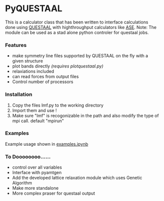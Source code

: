 # PyQUESTAAL


This is a calculator class that has been written to interface calculations done using [QUESTAAL](http://questaal.org) with highthroughput calculators like [ASE](https://wiki.fysik.dtu.dk/ase/). Note: The module can be used as a stad alone python controler for questaal jobs. 

### Features

  - make symmetry line files supported by QUESTAAL on the fly with a given structure
  - plot bands directly *(requires plotquestaal.py)*
  - relaxiations included
  - can read forces from output files
  - Control number of processors



### Installation
 1. Copy the files lmf.py to the working directory
 2. Import them and use !
 3. Make sure "lmf" is recogonizable in the path and also modify the type of mpi call. default "mpirun"
 
### Examples

Example usage shown in 	[examples.ipynb](https://github.com/santoshkumarradha/pyquestaal/blob/pyquestaal/example.ipynb)

### To Doooooooo......
   - control over all variables
   - Interface with pyamtgen
   - Add the developed lattice relaxation module which uses Genetic Algorithm
   - Make more standalone
   - More complex praser for questaal output
